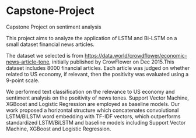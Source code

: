 # Capstone-Project
Capstone Project on sentiment analysis

This project aims to analyze the application of LSTM and Bi-LSTM on a small dataset financial news articles.

The dataset we selected is from https://data.world/crowdflower/economic-news-article-tone, initially published by CrowFlower on Dec 2015.This dataset includes 8000 financial articles. Each article was judged on whether related to US economy, if relevant, then the positivity was evaluated using a 9-point scale.

We performed text classification on the relevance to US economy and sentiment analysis on the psoitivity of news tones. Support Vector Machine, XGBoost and Logistic Regression are employed as baseline models.
Our work proposed a horizontal structure which concatenates convolutional LSTM/BILSTM word embedding with TF-IDF vectors, which outperforms standardized LSTM/BiLSTM and baseline models including Support Vector Machine, XGBoost and Logistic Regression.
